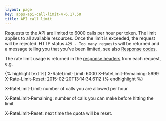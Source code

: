 ```yaml
---
layout: page
key: apps-api-call-limit-v-6.17.50
title: API call limit
---
```


Requests to the API are limited to 6000 calls per hour per token.
The limit applies to all available resources.
Once the limit is exceeded, the request will be rejected.
HTTP status `429 - Too many requests` will be returned and a message telling you that you've been limited, see also [Response codes](page:apps-response-codes).

The rate limit usage is returned in the [response headers](page:apps-response-headers) from each request, e.g.

{% highlight text %}
X-RateLimit-Limit: 6000
X-RateLimit-Remaining: 5999
X-Rate-Limit-Reset: 2015-02-20T13:14:34.611Z
{% endhighlight %}

X-RateLimit-Limit: number of calls you are allowed per hour

X-RateLimit-Remaining: number of calls you can make before hitting the limit

X-RateLimit-Reset: next time the quota will be reset.
